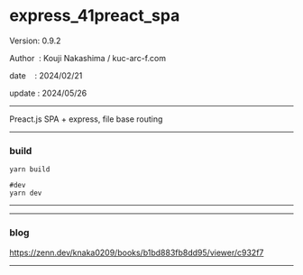 ﻿# express_41preact_spa

 Version: 0.9.2

 Author  : Kouji Nakashima / kuc-arc-f.com

 date    : 2024/02/21

 update : 2024/05/26 

***

Preact.js SPA + express, file base routing

***
### build

```
yarn build

#dev
yarn dev

```

***


***
### blog

https://zenn.dev/knaka0209/books/b1bd883fb8dd95/viewer/c932f7

***

